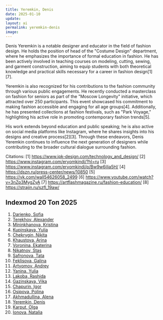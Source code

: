 ```yaml
---
title: Yeremkin, Denis
date: 2025-01-10
update:
layout: ai
permalink: yeremkin-denis
image:
---
```


Denis Yeremkin is a notable designer and educator in the field of fashion design. He holds the position of head of the "Costume Design" department, where he emphasizes the importance of formal education in fashion. He has been actively involved in teaching courses on modeling, cutting, sewing, and garment construction, aiming to equip students with both theoretical knowledge and practical skills necessary for a career in fashion design[1][7].

Yeremkin is also recognized for his contributions to the fashion community through various public engagements. He recently conducted a masterclass on fashion for seniors as part of the "Moscow Longevity" initiative, which attracted over 250 participants. This event showcased his commitment to making fashion accessible and engaging for all age groups[4]. Additionally, he has presented collections at fashion festivals, such as "Park Voyage," highlighting his active role in promoting contemporary fashion trends[5].

His work extends beyond education and public speaking; he is also active on social media platforms like Instagram, where he shares insights into his designs and creative process[2][3]. Through these endeavors, Denis Yeremkin continues to influence the next generation of designers while contributing to the broader cultural dialogue surrounding fashion.

Citations:
[1] https://www.ipk-design.com/technology_and_design/
[2] https://www.instagram.com/eryomkindi/?hl=ru
[3] https://www.instagram.com/eryomkindi/p/Bw9w6iIia5H/
[4] https://dszn.ru/press-center/news/10850
[5] https://vk.com/wall54626058_2499
[6] https://www.youtube.com/watch?v=3nZp3MygZyA
[7] https://artflashmagazine.ru/fashion-education/
[8] https://strajin.ru/szfl_19aw/



## Indexmod 20 Топ 2025

1. [Darienko, Sofia](darienko-sofia)  
2. [Terekhov, Alexander](terekhov-alexander)  
3. [Mininkhanova, Kristina](mininkhanova-kristina)  
4. [Kupinskaya, Yulia](kupinskaya-yulia)  
5. [Chekrygin, Nikita](chekrygin-nikita)  
6. [Khaustova, Arina](khaustova-arina)  
7. [Voronina, Ekaterina](voronina-ekaterina)  
8. [Nikatnov, Stas](nikatnov-stas)  
9. [Safronova, Tata](safronova-tata)  
10. [Feklisova, Galina](feklisova-galina)  
11. [Artyomov, Andrey](artyomov-andrey)  
12. [Yanina, Yulia](yanina-yulia)  
13. [Lakoba, Rashida](lakoba-rashida)  
14. [Gazinskaya, Vika](gazinskaya-vika)  
15. [Chapurin, Igor](chapurin-igor)  
16. [Osipova, Polina](osipova-polina)  
17. [Akhmadullina, Alena](akhmadullina-alena-designer)  
18. [Yeremkin, Denis](yeremkin-denis)  
19. [Karput, Olga](karput-olga)  
20. [Ionova, Natalia](ionova-natalia)  
